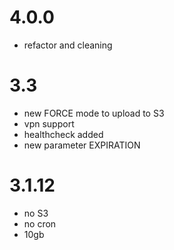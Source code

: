 # 4.0.0
- refactor and cleaning

# 3.3
- new FORCE mode to upload to S3
- vpn support
- healthcheck added
- new parameter EXPIRATION

# 3.1.12
- no S3
- no cron
- 10gb